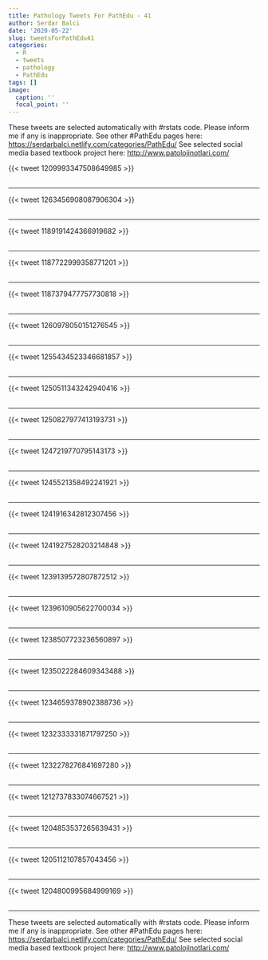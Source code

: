 ```yaml
---
title: Pathology Tweets For PathEdu - 41
author: Serdar Balci
date: '2020-05-22'
slug: tweetsForPathEdu41
categories:
  - R
  - tweets
  - pathology
  - PathEdu
tags: []
image:
  caption: ''
  focal_point: ''
---
```



These tweets are selected automatically with #rstats code. Please inform me if any is inappropriate.
See other #PathEdu pages here: https://serdarbalci.netlify.com/categories/PathEdu/ 
See selected social media based textbook project here: http://www.patolojinotlari.com/

{{< tweet 1209993347508649985 >}}
<br>
<br>
<hr>
{{< tweet 1263456908087906304 >}}
<br>
<br>
<hr>
{{< tweet 1189191424366919682 >}}
<br>
<br>
<hr>
{{< tweet 1187722999358771201 >}}
<br>
<br>
<hr>
{{< tweet 1187379477757730818 >}}
<br>
<br>
<hr>
{{< tweet 1260978050151276545 >}}
<br>
<br>
<hr>
{{< tweet 1255434523346681857 >}}
<br>
<br>
<hr>
{{< tweet 1250511343242940416 >}}
<br>
<br>
<hr>
{{< tweet 1250827977413193731 >}}
<br>
<br>
<hr>
{{< tweet 1247219770795143173 >}}
<br>
<br>
<hr>
{{< tweet 1245521358492241921 >}}
<br>
<br>
<hr>
{{< tweet 1241916342812307456 >}}
<br>
<br>
<hr>
{{< tweet 1241927528203214848 >}}
<br>
<br>
<hr>
{{< tweet 1239139572807872512 >}}
<br>
<br>
<hr>
{{< tweet 1239610905622700034 >}}
<br>
<br>
<hr>
{{< tweet 1238507723236560897 >}}
<br>
<br>
<hr>
{{< tweet 1235022284609343488 >}}
<br>
<br>
<hr>
{{< tweet 1234659378902388736 >}}
<br>
<br>
<hr>
{{< tweet 1232333331871797250 >}}
<br>
<br>
<hr>
{{< tweet 1232278276841697280 >}}
<br>
<br>
<hr>
{{< tweet 1212737833074667521 >}}
<br>
<br>
<hr>
{{< tweet 1204853537265639431 >}}
<br>
<br>
<hr>
{{< tweet 1205112107857043456 >}}
<br>
<br>
<hr>
{{< tweet 1204800995684999169 >}}
<br>
<br>
<hr>


These tweets are selected automatically with #rstats code. Please inform me if any is inappropriate.
See other #PathEdu pages here: https://serdarbalci.netlify.com/categories/PathEdu/ 
See selected social media based textbook project here: http://www.patolojinotlari.com/
